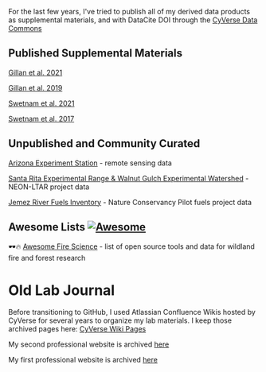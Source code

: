 For the last few years, I've tried to publish all of my derived data products as supplemental materials, and with DataCite DOI through the [CyVerse Data Commons](https://datacommons.cyverse.org)

## Published Supplemental Materials

[Gillan et al. 2021](https://datacommons.cyverse.org/browse/iplant/home/shared/commons_repo/curated/Gillan_Ecosphere_2021)

[Gillan et al. 2019](https://datacommons.cyverse.org/browse/iplant/home/shared/commons_repo/curated/Gillan_et_al_RAMA_2019)

[Swetnam et al. 2021](https://data.cyverse.org/dav-anon/iplant/home/tswetnam/emsi)

[Swetnam et al. 2017](https://esajournals.onlinelibrary.wiley.com/action/downloadSupplement?doi=10.1002%2Fecs2.1797&file=ecs21797-sup-0003-AppendixS3.pdf)

## Unpublished and Community Curated

[Arizona Experiment Station](https://datacommons.cyverse.org/browse/iplant/home/shared/aes) - remote sensing data  

[Santa Rita Experimental Range & Walnut Gulch Experimental Watershed](https://datacommons.cyverse.org/browse/iplant/home/shared/srer-wgew) - NEON-LTAR project data

[Jemez River Fuels Inventory](https://promethean-gift.github.io/resources) - Nature Conservancy Pilot fuels project data

## Awesome Lists [![Awesome](https://cdn.rawgit.com/sindresorhus/awesome/d7305f38d29fed78fa85652e3a63e154dd8e8829/media/badge.svg)](https://github.com/sindresorhus/awesome)

🕶️🔥 [Awesome Fire Science](https://github.com/tyson-swetnam/awesome-fire-science) - list of open source tools and data for wildland fire and forest research

# Old Lab Journal

Before transitioning to GitHub, I used Atlassian Confluence Wikis hosted by CyVerse for several years to organize my lab materials. I keep those archived pages here: [CyVerse Wiki Pages](https://cyverse.atlassian.net/wiki/spaces/~tyson_swetnam/overview)

My second professional website is archived [here](https://tyson-swetnam.github.io/old_website)

My first professional website is archived [here](https://sites.google.com/a/email.arizona.edu/tyson-swetnam/)
